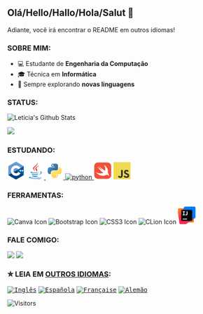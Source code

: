 ## Olá/Hello/Hallo/Hola/Salut 👋
Adiante, você irá encontrar o README em outros idiomas!

### SOBRE MIM:
- 💻 Estudante de **Engenharia da Computação**  
- 🎓  Técnica em  **Informática**  
- 🌱 Sempre explorando **novas linguagens**  
  

### STATUS:

<div>
    <img alt="Leticia's Github Stats" width="47%" src="https://github-readme-stats.vercel.app/api?username=mareshbard&show_icons=true&theme=dracula&count_private=true&hide_border=true">

  <a href="https://github.com/anuraghazra/github-readme-stats"><img width="47%" src="https://github-readme-stats.zohan.tech/api/top-langs/?username=mareshbard&layout=compact&hide_border=true&theme=dracula" /></a>    
</div>

### ESTUDANDO: 

<p> 
    </a> <img src="https://github.com/devicons/devicon/blob/v2.17.0/icons/cplusplus/cplusplus-original.svg" alt="cpp" width="40" height="40"/> </a> 
  <a href="https://www.java.com" target="_blank" rel="noreferrer"> <img src="https://raw.githubusercontent.com/devicons/devicon/master/icons/java/java-original.svg" alt="java" width="40" height="40"/> </a> <a href="https://developer.mozilla.org/en-US/docs/Web/JavaScript" target="_blank" rel="noreferrer">  <a href="https://www.python.org" target="_blank" rel="noreferrer"> <img src="https://raw.githubusercontent.com/devicons/devicon/master/icons/python/python-original.svg" alt="python" width="40" height="40"/> </a> </a> <a href="https://www.python.org" target="_blank" rel="noreferrer"> <img src="https://cdn.jsdelivr.net/gh/devicons/devicon@latest/icons/c/c-original.svg" alt="python" width="40" height="40"/> </a> 
  </a> <img src="https://github.com/devicons/devicon/blob/master/icons/swift/swift-original.svg" alt="swift" width="40" height="40"/>
  <img src="https://raw.githubusercontent.com/devicons/devicon/master/icons/javascript/javascript-original.svg" alt="javascript" width="40" height="40"/> </a>
      
 
 </p>


### FERRAMENTAS:      

<p> <img src="https://cdn.jsdelivr.net/gh/devicons/devicon@latest/icons/canva/canva-original.svg" alt="Canva Icon" width="40" height="40">
<img src="https://cdn.jsdelivr.net/gh/devicons/devicon@latest/icons/bootstrap/bootstrap-original.svg" alt="Bootstrap Icon" width="40" height="40">
<img src="https://cdn.jsdelivr.net/gh/devicons/devicon@latest/icons/css3/css3-original.svg" alt="CSS3 Icon" width="40" height="40"> 
<img src="https://cdn.jsdelivr.net/gh/devicons/devicon@latest/icons/clion/clion-original.svg" alt="CLion Icon" width="40" height="40">
<img src="https://github.com/devicons/devicon/blob/v2.17.0/icons/intellij/intellij-original.svg" alt="CLion Icon" width="40" height="40">
          
</p>

<!--
### ✮ EM PROGRESSO:

[![Readme Card](https://github-readme-stats.vercel.app/api/pin/?username=mareshbard&repo=PDM2-24-1)]([https://github.com/anuraghazra/github-readme-stats](https://github.com/mareshbard/PDM2-24-1))
[![Readme Card](https://github-readme-stats.vercel.app/api/pin/?username=mareshbard&repo=PP-II)]([https://github.com/anuraghazra/github-readme-stats](https://github.com/mareshbard/PP-II))       
-->
          

### FALE COMIGO:


<a href="https://instagram.com/let_gomesv" target="_blank"><img src="https://img.shields.io/badge/-Instagram-%23E4405F?style=for-the-badge&logo=instagram&logoColor=white" target="_blank"></a>
<a href = "mailto:leticiapereirag59@gmail.com"><img src="https://img.shields.io/badge/Gmail-D14836?style=for-the-badge&logo=gmail&logoColor=white" target="_blank"></a>

### ✮ LEIA EM [OUTROS IDIOMAS](translations/Translations.md):
<kbd>[<img title="Inglês" alt="Inglês" src="https://cdn.jsdelivr.net/gh/hjnilsson/country-flags@master/svg/us.svg" width="22">](translations/READMEen.md)</kbd>
<kbd>[<img title="Española" alt="Española" src="https://cdn.jsdelivr.net/gh/hjnilsson/country-flags@master/svg/es.svg" width="22">](translations/README.es.md)</kbd>
<kbd>[<img title="Française" alt="Française" src="https://cdn.jsdelivr.net/gh/hjnilsson/country-flags@master/svg/fr.svg" width="22">](translations/README.fr.md)</kbd>
<kbd>[<img title="Alemão" alt="Alemão" src="https://cdn.jsdelivr.net/gh/hjnilsson/country-flags@master/svg/de.svg" width="22">](translations/README.de.md)</kbd> 

![Visitors](https://komarev.com/ghpvc/?username=mareshbard&color=blue)



